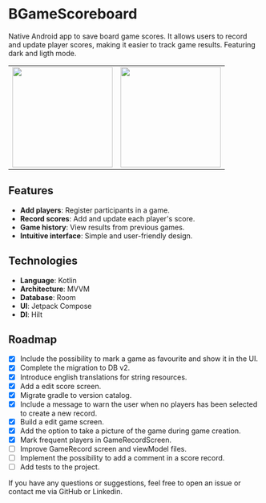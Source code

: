 # BGameScoreboard

Native Android app to save board game scores. It allows users to record and update player scores, making it easier to track game results. Featuring dark and ligth mode.
<table>
  <tbody>
    <tr>
       <td align="center">
          <img width=200 src="https://github.com/user-attachments/assets/439ecac1-dc3e-45ac-ae53-57fc5c76abb0">
      </td>
      <td align="center">
          <img width=200 src="https://github.com/user-attachments/assets/e2fb22f5-d3aa-48a7-811f-b514c1565204">
      </td>
    </tr>
  </tbody>
</table>


## Features
- **Add players**: Register participants in a game.
- **Record scores**: Add and update each player's score.
- **Game history**: View results from previous games.
- **Intuitive interface**: Simple and user-friendly design.

## Technologies
- **Language**: Kotlin
- **Architecture**: MVVM
- **Database**: Room
- **UI**: Jetpack Compose
- **DI**: Hilt

## Roadmap
- [x] Include the possibility to mark a game as favourite and show it in the UI.
- [x] Complete the migration to DB v2.
- [x] Introduce english translations for string resources.
- [x] Add a edit score screen.
- [x] Migrate gradle to version catalog.
- [x] Include a message to warn the user when no players has been selected to create a new record.
- [x] Build a edit game screen.
- [x] Add the option to take a picture of the game during game creation.
- [x] Mark frequent players in GameRecordScreen.
- [ ] Improve GameRecord screen and viewModel files.
- [ ] Implement the possibility to add a comment in a score record.
- [ ] Add tests to the project.

If you have any questions or suggestions, feel free to open an issue or contact me via GitHub or Linkedin.


